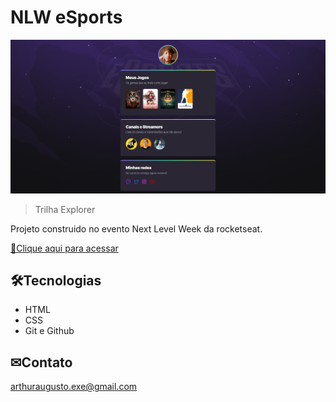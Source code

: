 # NLW eSports

![preview](./.github/preview.png)

> Trilha Explorer

Projeto construido no evento Next Level Week da rocketseat.

[🔗Clique aqui para acessar](https://aarthx.github.io/nlw-esports-explorer/)

##  🛠Tecnologias

- HTML
- CSS
- Git e Github

## ✉Contato

arthuraugusto.exe@gmail.com